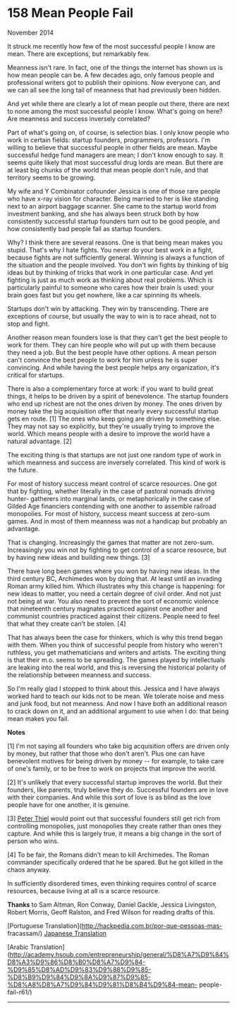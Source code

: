 # 158 Mean People Fail


  
 
  
 November 2014   
  
 It struck me recently how few of the most successful people I know are mean. There are exceptions, but remarkably few.   
  
 Meanness isn't rare. In fact, one of the things the internet has shown us is how mean people can be. A few decades ago, only famous people and professional writers got to publish their opinions. Now everyone can, and we can all see the long tail of meanness that had previously been hidden.   
  
 And yet while there are clearly a lot of mean people out there, there are next to none among the most successful people I know. What's going on here? Are meanness and success inversely correlated?   
  
 Part of what's going on, of course, is selection bias. I only know people who work in certain fields: startup founders, programmers, professors. I'm willing to believe that successful people in other fields are mean. Maybe successful hedge fund managers are mean; I don't know enough to say. It seems quite likely that most successful drug lords are mean. But there are at least big chunks of the world that mean people don't rule, and that territory seems to be growing.   
  
 My wife and Y Combinator cofounder Jessica is one of those rare people who have x-ray vision for character. Being married to her is like standing next to an airport baggage scanner. She came to the startup world from investment banking, and she has always been struck both by how consistently successful startup founders turn out to be good people, and how consistently bad people fail as startup founders.   
  
 Why? I think there are several reasons. One is that being mean makes you stupid. That's why I hate fights. You never do your best work in a fight, because fights are not sufficiently general. Winning is always a function of the situation and the people involved. You don't win fights by thinking of big ideas but by thinking of tricks that work in one particular case. And yet fighting is just as much work as thinking about real problems. Which is particularly painful to someone who cares how their brain is used: your brain goes fast but you get nowhere, like a car spinning its wheels.   
  
 Startups don't win by attacking. They win by transcending. There are exceptions of course, but usually the way to win is to race ahead, not to stop and fight.   
  
 Another reason mean founders lose is that they can't get the best people to work for them. They can hire people who will put up with them because they need a job. But the best people have other options. A mean person can't convince the best people to work for him unless he is super convincing. And while having the best people helps any organization, it's critical for startups.   
  
 There is also a complementary force at work: if you want to build great things, it helps to be driven by a spirit of benevolence. The startup founders who end up richest are not the ones driven by money. The ones driven by money take the big acquisition offer that nearly every successful startup gets en route. [1] The ones who keep going are driven by something else. They may not say so explicitly, but they're usually trying to improve the world. Which means people with a desire to improve the world have a natural advantage. [2]   
  
 The exciting thing is that startups are not just one random type of work in which meanness and success are inversely correlated. This kind of work is the future.   
  
 For most of history success meant control of scarce resources. One got that by fighting, whether literally in the case of pastoral nomads driving hunter- gatherers into marginal lands, or metaphorically in the case of Gilded Age financiers contending with one another to assemble railroad monopolies. For most of history, success meant success at zero-sum games. And in most of them meanness was not a handicap but probably an advantage.   
  
 That is changing. Increasingly the games that matter are not zero-sum. Increasingly you win not by fighting to get control of a scarce resource, but by having new ideas and building new things. [3]   
  
 There have long been games where you won by having new ideas. In the third century BC, Archimedes won by doing that. At least until an invading Roman army killed him. Which illustrates why this change is happening: for new ideas to matter, you need a certain degree of civil order. And not just not being at war. You also need to prevent the sort of economic violence that nineteenth century magnates practiced against one another and communist countries practiced against their citizens. People need to feel that what they create can't be stolen. [4]   
  
 That has always been the case for thinkers, which is why this trend began with them. When you think of successful people from history who weren't ruthless, you get mathematicians and writers and artists. The exciting thing is that their m.o. seems to be spreading. The games played by intellectuals are leaking into the real world, and this is reversing the historical polarity of the relationship between meanness and success.   
  
 So I'm really glad I stopped to think about this. Jessica and I have always worked hard to teach our kids not to be mean. We tolerate noise and mess and junk food, but not meanness. And now I have both an additional reason to crack down on it, and an additional argument to use when I do: that being mean makes you fail.   
  
 
  
 
  
 
  
 
  
 
  
 
  
 **Notes**   
  
 [1] I'm not saying all founders who take big acquisition offers are driven only by money, but rather that those who don't aren't. Plus one can have benevolent motives for being driven by money -- for example, to take care of one's family, or to be free to work on projects that improve the world.   
  
 [2] It's unlikely that every successful startup improves the world. But their founders, like parents, truly believe they do. Successful founders are in love with their companies. And while this sort of love is as blind as the love people have for one another, it is genuine.   
  
 [3] [Peter Thiel](http://startupclass.samaltman.com/courses/lec05) would point out that successful founders still get rich from controlling monopolies, just monopolies they create rather than ones they capture. And while this is largely true, it means a big change in the sort of person who wins.   
  
 [4] To be fair, the Romans didn't mean to kill Archimedes. The Roman commander specifically ordered that he be spared. But he got killed in the chaos anyway.   
  
 In sufficiently disordered times, even thinking requires control of scarce resources, because living at all is a scarce resource.   
  
 
  
 
  
  **Thanks** to Sam Altman, Ron Conway, Daniel Gackle, Jessica Livingston, Robert Morris, Geoff Ralston, and Fred Wilson for reading drafts of this.   
  
 
  
 
  
 
  
 [Portuguese Translation](http://hackpedia.com.br/por-que-pessoas-mas- fracassam/)   [Japanese Translation](http://postd.cc/mean-people-fail/)   
  
 [Arabic 
Translation](http://academy.hsoub.com/entrepreneurship/general/%D8%A7%D9%84%D8%A3%D9%86%D8%B0%D8%A7%D9%84-%D9%85%D8%AD%D9%83%D9%88%D9%85-%D8%B9%D9%84%D9%8A%D9%87%D9%85-%D8%A8%D8%A7%D9%84%D9%81%D8%B4%D9%84-mean-
 people-fail-r61/)   
  
 
  
 
  
 
  
 

 
* * *
 

 

